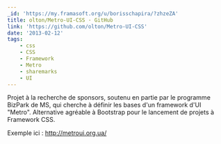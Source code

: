 ```yaml
---
_id: 'https://my.framasoft.org/u/borisschapira/?zhzeZA'
title: olton/Metro-UI-CSS · GitHub
link: 'https://github.com/olton/Metro-UI-CSS'
date: '2013-02-12'
tags:
    - css
    - CSS
    - Framework
    - Metro
    - sharemarks
    - UI
---
```


<div class="markdown"><p>Projet à la recherche de sponsors, soutenu en partie par le programme BizPark de MS, qui cherche à définir les bases d'un framework d'UI &quot;Metro&quot;. Alternative agréable à Bootstrap pour le lancement de projets à Framework CSS.</p>
<p>Exemple ici : <a href="http://metroui.org.ua/">http://metroui.org.ua/</a>
</p></div>
